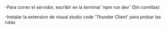 -Para correr el servidor, escribir en la terminal 'npm run dev' (Sin comillas)

-Instalar la extension de visual studio code 'Thunder Client' para probar las rutas 